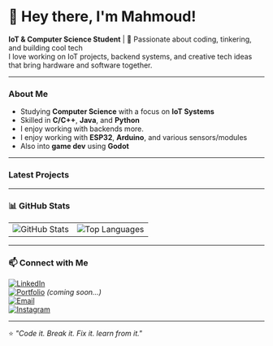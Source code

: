 # 👋 Hey there, I'm Mahmoud!

**IoT & Computer Science Student** | 🚀 Passionate about coding, tinkering, and building cool tech  
I love working on IoT projects, backend systems, and creative tech ideas that bring hardware and software together.

---

###  About Me

-  Studying **Computer Science** with a focus on **IoT Systems**
-  Skilled in **C/C++**, **Java**, and **Python**
-  I enjoy working with backends more.
-  I enjoy working with **ESP32**, **Arduino**, and various sensors/modules
-  Also into **game dev** using **Godot**

---

###  Latest Projects

<!-- LATEST_REPOS:START -->
<!-- LATEST_REPOS:END -->


---

### 📊 GitHub Stats

<table>
  <tr>
    <td><img src="https://github-readme-stats.vercel.app/api?username=Mahmoudbat&show_icons=true&theme=github_dark" alt="GitHub Stats" /></td>
    <td><img src="https://github-readme-stats.vercel.app/api/top-langs/?username=Mahmoudbat&layout=compact&theme=github_dark" alt="Top Languages" /></td>
  </tr>
</table>

---

### 📫 Connect with Me

[![LinkedIn](https://img.shields.io/badge/LinkedIn-0077B5?logo=linkedin&logoColor=white)](https://www.linkedin.com/in/mahmoud-bataineh-877313326/)  
[![Portfolio](https://img.shields.io/badge/Portfolio-000000?logo=About.me&logoColor=white)](#) *(coming soon...)*  
[![Email](https://img.shields.io/badge/Email-D14836?logo=gmail&logoColor=white)](mailto:mahmoudbat2005@gmail.com)  
[![Instagram](https://img.shields.io/badge/Instagram-E4405F?logo=instagram&logoColor=white)](https://www.instagram.com/mahbat.9/)

---

⭐️ *"Code it. Break it. Fix it. learn from it."*
